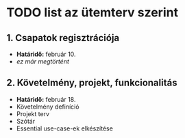 # TODO list az ütemterv szerint #

## 1. Csapatok regisztrációja ##
  * **Határidő:** február 10.
  * _ez már megtörtént_

## 2. Követelmény, projekt, funkcionalitás ##
  * **Határidő:** február 18.
  * Követelmény definíció
  * Projekt terv
  * Szótár
  * Essential use-case-ek elkészítése
